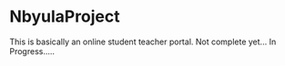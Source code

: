 # NbyulaProject
This is basically an online student teacher portal.
Not complete yet...
In Progress.....
